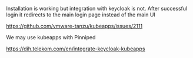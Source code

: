 Installation is working but integration with keycloak is not. After successful login it redirects to the main login page instead of the main UI

https://github.com/vmware-tanzu/kubeapps/issues/2111

We may use kubeapps with Pinniped

https://dih.telekom.com/en/integrate-keycloak-kubeapps
